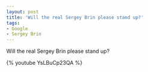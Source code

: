 ```yaml
---
layout: post
title: 'Will the real Sergey Brin please stand up?'
tags:
- Google
- Sergey Brin
---
```



Will the real Sergey Brin please stand up?

{% youtube YsLBuCp23QA %}